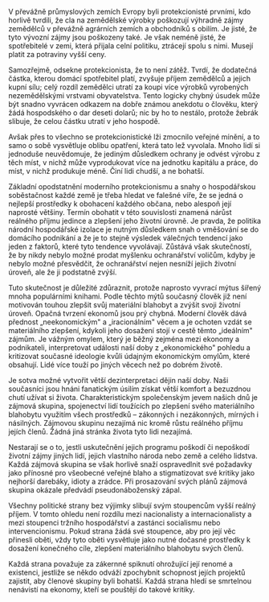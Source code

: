 V převážně průmyslových zemích Evropy byli protekcionisté prvními, kdo horlivě tvrdili, že cla na zemědělské výrobky poškozují výhradně zájmy zemědělců v převážně agrárních zemích a obchodníků s obilím. Je jisté, že tyto vývozní zájmy jsou poškozeny také. Je však neméně jisté, že spotřebitelé v zemi, která přijala celní politiku, ztrácejí spolu s nimi. Musejí platit za potraviny vyšší ceny.

Samozřejmě, odsekne protekcionista, že to není zátěž. Tvrdí, že dodatečná částka, kterou domácí spotřebitel platí, zvyšuje příjem zemědělců a jejich kupní sílu; celý rozdíl zemědělci utratí za koupi více výrobků vyrobených nezemědělskými vrstvami obyvatelstva. Tento logicky chybný úsudek může být snadno vyvrácen odkazem na dobře známou anekdotu o člověku, který žádá hospodského o dar deseti dolarů; nic by ho to nestálo, protože žebrák slibuje, že celou částku utratí v jeho hospodě.

Avšak přes to všechno se protekcionistické lži zmocnilo veřejné mínění, a to samo o sobě vysvětluje oblibu opatření, která tato lež vyvolala. Mnoho lidí si jednoduše neuvědomuje, že jediným důsledkem ochrany je odvést výrobu z těch míst, v nichž může vyprodukovat více na jednotku kapitálu a práce, do míst, v nichž produkuje méně. Činí lidi chudší, a ne bohatší.

Základní opodstatnění moderního protekcionismu a snahy o hospodářskou soběstačnost každé země je třeba hledat ve falešné víře, že se jedná o nejlepší prostředky k obohacení každého občana, nebo alespoň její naprosté většiny. Termín obohatit v této souvislosti znamená nárůst reálného příjmu jedince a zlepšení jeho životní úrovně. Je pravda, že politika národní hospodářské izolace je nutným důsledkem snah o vměšování se do domácího podnikání a že je to stejně výsledek válečných tendencí jako jeden z faktorů, které tyto tendence vyvolávají. Zůstává však skutečností, že by nikdy nebylo možné prodat myšlenku ochranářství voličům, kdyby je nebylo možné přesvědčit, že ochranářství nejen nesníží jejich životní úroveň, ale že ji podstatně zvýší.

Tuto skutečnost je důležité zdůraznit, protože naprosto vyvrací mýtus šířený mnoha populárními knihami. Podle těchto mýtů současný člověk již není motivován touhou zlepšit svůj materiální blahobyt a zvýšit svoji životní úroveň. Opačná tvrzení ekonomů jsou prý chybná. Moderní člověk dává přednost „neekonomickým" a „iracionálním" věcem a je ochoten vzdát se materiálního zlepšení, kdykoli jeho dosažení stojí v cestě těmto „ideálním" zájmům. Je vážným omylem, který je běžný zejména mezi ekonomy a podnikateli, interpretovat události naší doby z „ekonomického" pohledu a kritizovat současné ideologie kvůli údajným ekonomickým omylům, které obsahují. Lidé více touží po jiných věcech než po dobrém životě.

Je sotva možné vytvořit větší dezinterpretaci dějin naší doby. Naši současníci jsou hnáni fanatickým úsilím získat větší komfort a bezuzdnou chutí užívat si života. Charakteristickým společenským jevem našich dnů je zájmová skupina, spojenectví lidí toužících po zlepšení svého materiálního blahobytu využitím všech prostředků – zákonných i nezákonných, mírných i násilných. Zájmovou skupinu nezajímá nic kromě růstu reálného příjmu jejích členů. Žádná jiná stránka života tyto lidi nezajímá.

Nestarají se o to, jestli uskutečnění jejich programu poškodí či nepoškodí životní zájmy jiných lidí, jejich vlastního národa nebo země a celého lidstva. Každá zájmová skupina se však horlivě snaží ospravedlnit své požadavky jako přínosné pro všeobecné veřejné blaho a stigmatizovat své kritiky jako nejhorší darebáky, idioty a zrádce. Při prosazování svých plánů zájmová skupina okázale předvádí pseudonáboženský zápal.

Všechny politické strany bez výjimky slibují svým stoupencům vyšší reálný příjem. V tomto ohledu není rozdílu mezi nacionalisty a internacionalisty a mezi stoupenci tržního hospodářství a zastánci socialismu nebo intervencionismu. Pokud strana žádá své stoupence, aby pro její věc přinesli oběti, vždy tyto oběti vysvětluje jako nutné dočasné prostředky k dosažení konečného cíle, zlepšení materiálního blahobytu svých členů.

Každá strana považuje za zákernné spiknutí ohrožující její renomé a existenci, jestliže se někdo odváží zpochybnit schopnost jejích projektů zajistit, aby členové skupiny byli bohatší. Každá strana hledí se smrtelnou nenávistí na ekonomy, kteří se pouštějí do takové kritiky.